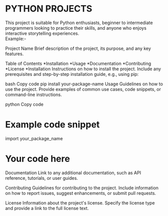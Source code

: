 # PYTHON PROJECTS
This project is suitable for Python enthusiasts, beginner to intermediate programmers looking to practice their skills, and anyone who enjoys interactive storytelling experiences.
<br>
Example:-

Project Name
Brief description of the project, its purpose, and any key features.

Table of Contents
*Installation
*Usage
*Documentation
*Contributing
*License
*Installation
Instructions on how to install the project. Include any prerequisites and step-by-step installation guide, e.g., using pip:

bash
Copy code
pip install your-package-name
Usage
Guidelines on how to use the project. Provide examples of common use cases, code snippets, or command-line instructions.

python
Copy code
# Example code snippet
import your_package_name

# Your code here
Documentation
Link to any additional documentation, such as API reference, tutorials, or user guides.

Contributing
Guidelines for contributing to the project. Include information on how to report issues, suggest enhancements, or submit pull requests.

License
Information about the project's license. Specify the license type and provide a link to the full license text.

